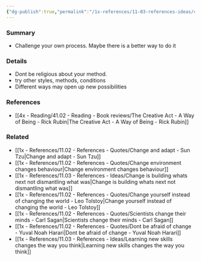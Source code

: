 ```yaml
---
{"dg-publish":true,"permalink":"/1x-references/11-03-references-ideas/challenge-your-process/","title":"Challenge your process","dgShowBacklinks":false}
---
```



### Summary
- Challenge your own process. Maybe there is a better way to do it

### Details
- Dont be religious about your method.
- try other styles, methods, conditions
- Different ways may open up new possibilities

### References
- [[4x - Reading/41.02 - Reading - Book reviews/The Creative Act - A Way of Being - Rick Rubin\|The Creative Act - A Way of Being - Rick Rubin]]

### Related
- [[1x - References/11.02 - References - Quotes/Change and adapt - Sun Tzu\|Change and adapt - Sun Tzu]]
- [[1x - References/11.02 - References - Quotes/Change environment changes behaviour\|Change environment changes behaviour]]
- [[1x - References/11.03 - References - Ideas/Change is building whats next not dismantling what was\|Change is building whats next not dismantling what was]]
- [[1x - References/11.02 - References - Quotes/Change yourself instead of changing the world - Leo Tolstoy\|Change yourself instead of changing the world - Leo Tolstoy]]
- [[1x - References/11.02 - References - Quotes/Scientists change their minds - Carl Sagan\|Scientists change their minds - Carl Sagan]]
- [[1x - References/11.02 - References - Quotes/Dont be afraid of change - Yuval Noah Harari\|Dont be afraid of change - Yuval Noah Harari]]
- [[1x - References/11.03 - References - Ideas/Learning new skills changes the way you think\|Learning new skills changes the way you think]]